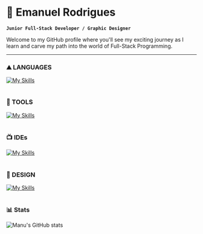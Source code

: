 # 🚀 Emanuel Rodrigues

**`Junior Full-Stack Developer / Graphic Designer`**

Welcome to my GitHub profile where you'll see my exciting journey as I learn and carve my path into the world of Full-Stack Programming.

---

### ⛰️ LANGUAGES

[![My Skills](https://skillicons.dev/icons?i=java,js,html,css)](https://skillicons.dev)

#

### 🧰 TOOLS

[![My Skills](https://skillicons.dev/icons?i=spring,nodejs,jquery,bootstrap,mysql,git,maven,postman)](https://skillicons.dev)

#

### 📺 IDEs

[![My Skills](https://skillicons.dev/icons?i=idea,vscode)](https://skillicons.dev)

#

### 🎨 DESIGN

[![My Skills](https://skillicons.dev/icons?i=ai,ps,sketchup,figma)](https://skillicons.dev)

#

### 📊 Stats

![Manu's GitHub stats](https://github-readme-stats.vercel.app/api?username=manuvils&show_icons=true&theme=transparent)

#
